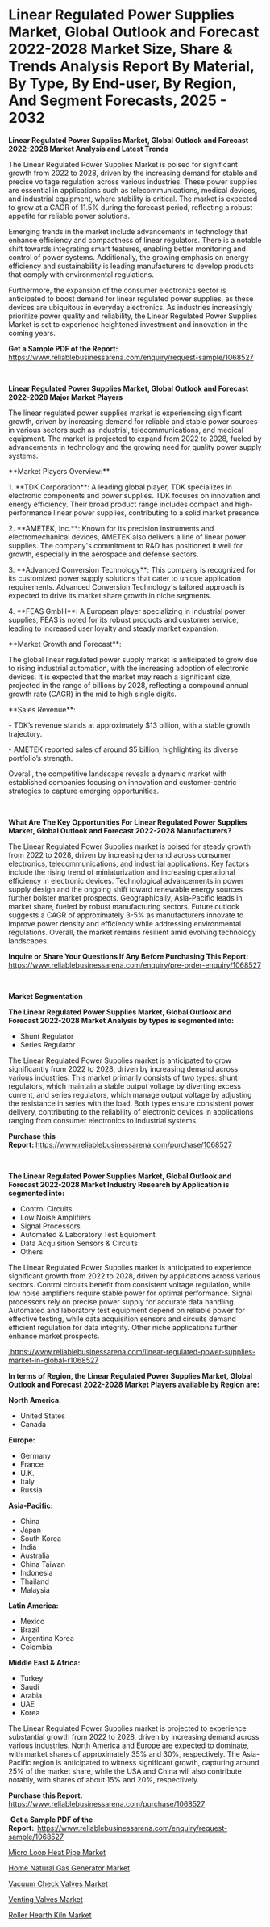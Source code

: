 <p><h1>Linear Regulated Power Supplies Market, Global Outlook and Forecast 2022-2028 Market Size, Share & Trends Analysis Report By Material, By Type, By End-user, By Region, And Segment Forecasts, 2025 - 2032</h1></p><p><strong>Linear Regulated Power Supplies Market, Global Outlook and Forecast 2022-2028 Market Analysis and Latest Trends</strong></p>
<p><p>The Linear Regulated Power Supplies Market is poised for significant growth from 2022 to 2028, driven by the increasing demand for stable and precise voltage regulation across various industries. These power supplies are essential in applications such as telecommunications, medical devices, and industrial equipment, where stability is critical. The market is expected to grow at a CAGR of 11.5% during the forecast period, reflecting a robust appetite for reliable power solutions.</p><p>Emerging trends in the market include advancements in technology that enhance efficiency and compactness of linear regulators. There is a notable shift towards integrating smart features, enabling better monitoring and control of power systems. Additionally, the growing emphasis on energy efficiency and sustainability is leading manufacturers to develop products that comply with environmental regulations.</p><p>Furthermore, the expansion of the consumer electronics sector is anticipated to boost demand for linear regulated power supplies, as these devices are ubiquitous in everyday electronics. As industries increasingly prioritize power quality and reliability, the Linear Regulated Power Supplies Market is set to experience heightened investment and innovation in the coming years.</p></p>
<p><strong>Get a Sample PDF of the Report:&nbsp;</strong> <a href="https://www.reliablebusinessarena.com/enquiry/request-sample/1068527?utm_campaign=3254&utm_medium=2&utm_source=Github&utm_content=ia&utm_term=21032025&utm_id=linear-regulated-power-supplies-market-global-outlook-and-forecast-2022-2028">https://www.reliablebusinessarena.com/enquiry/request-sample/1068527</a></p>
<p>&nbsp;</p>
<p><strong>Linear Regulated Power Supplies Market, Global Outlook and Forecast 2022-2028 Major Market Players</strong></p>
<p><p>The linear regulated power supplies market is experiencing significant growth, driven by increasing demand for reliable and stable power sources in various sectors such as industrial, telecommunications, and medical equipment. The market is projected to expand from 2022 to 2028, fueled by advancements in technology and the growing need for quality power supply systems.</p><p>**Market Players Overview:**</p><p>1. **TDK Corporation**: A leading global player, TDK specializes in electronic components and power supplies. TDK focuses on innovation and energy efficiency. Their broad product range includes compact and high-performance linear power supplies, contributing to a solid market presence.</p><p>2. **AMETEK, Inc.**: Known for its precision instruments and electromechanical devices, AMETEK also delivers a line of linear power supplies. The company's commitment to R&D has positioned it well for growth, especially in the aerospace and defense sectors.</p><p>3. **Advanced Conversion Technology**: This company is recognized for its customized power supply solutions that cater to unique application requirements. Advanced Conversion Technology's tailored approach is expected to drive its market share growth in niche segments.</p><p>4. **FEAS GmbH**: A European player specializing in industrial power supplies, FEAS is noted for its robust products and customer service, leading to increased user loyalty and steady market expansion.</p><p>**Market Growth and Forecast**: </p><p>The global linear regulated power supply market is anticipated to grow due to rising industrial automation, with the increasing adoption of electronic devices. It is expected that the market may reach a significant size, projected in the range of billions by 2028, reflecting a compound annual growth rate (CAGR) in the mid to high single digits.</p><p>**Sales Revenue**:</p><p>- TDK’s revenue stands at approximately $13 billion, with a stable growth trajectory.</p><p>- AMETEK reported sales of around $5 billion, highlighting its diverse portfolio’s strength.</p><p>  </p><p>Overall, the competitive landscape reveals a dynamic market with established companies focusing on innovation and customer-centric strategies to capture emerging opportunities.</p></p>
<p>&nbsp;</p>
<p><strong>What Are The Key Opportunities For Linear Regulated Power Supplies Market, Global Outlook and Forecast 2022-2028 Manufacturers?</strong></p>
<p><p>The Linear Regulated Power Supplies market is poised for steady growth from 2022 to 2028, driven by increasing demand across consumer electronics, telecommunications, and industrial applications. Key factors include the rising trend of miniaturization and increasing operational efficiency in electronic devices. Technological advancements in power supply design and the ongoing shift toward renewable energy sources further bolster market prospects. Geographically, Asia-Pacific leads in market share, fueled by robust manufacturing sectors. Future outlook suggests a CAGR of approximately 3-5% as manufacturers innovate to improve power density and efficiency while addressing environmental regulations. Overall, the market remains resilient amid evolving technology landscapes.</p></p>
<p><strong>Inquire or Share Your Questions If Any Before Purchasing This Report:</strong> <a href="https://www.reliablebusinessarena.com/enquiry/pre-order-enquiry/1068527?utm_campaign=3254&utm_medium=2&utm_source=Github&utm_content=ia&utm_term=21032025&utm_id=linear-regulated-power-supplies-market-global-outlook-and-forecast-2022-2028">https://www.reliablebusinessarena.com/enquiry/pre-order-enquiry/1068527</a></p>
<p>&nbsp;</p>
<p><strong>Market Segmentation</strong></p>
<p><strong>The Linear Regulated Power Supplies Market, Global Outlook and Forecast 2022-2028 Market Analysis by types is segmented into:</strong></p>
<p><ul><li>Shunt Regulator</li><li>Series Regulator</li></ul></p>
<p><p>The Linear Regulated Power Supplies market is anticipated to grow significantly from 2022 to 2028, driven by increasing demand across various industries. This market primarily consists of two types: shunt regulators, which maintain a stable output voltage by diverting excess current, and series regulators, which manage output voltage by adjusting the resistance in series with the load. Both types ensure consistent power delivery, contributing to the reliability of electronic devices in applications ranging from consumer electronics to industrial systems.</p></p>
<p><strong>Purchase this Report:&nbsp;</strong><a href="https://www.reliablebusinessarena.com/purchase/1068527?utm_campaign=3254&utm_medium=2&utm_source=Github&utm_content=ia&utm_term=21032025&utm_id=linear-regulated-power-supplies-market-global-outlook-and-forecast-2022-2028">https://www.reliablebusinessarena.com/purchase/1068527</a></p>
<p>&nbsp;</p>
<p><strong>The Linear Regulated Power Supplies Market, Global Outlook and Forecast 2022-2028 Market Industry Research by Application is segmented into:</strong></p>
<p><ul><li>Control Circuits</li><li>Low Noise Amplifiers</li><li>Signal Processors</li><li>Automated & Laboratory Test Equipment</li><li>Data Acquisition Sensors & Circuits</li><li>Others</li></ul></p>
<p><p>The Linear Regulated Power Supplies market is anticipated to experience significant growth from 2022 to 2028, driven by applications across various sectors. Control circuits benefit from consistent voltage regulation, while low noise amplifiers require stable power for optimal performance. Signal processors rely on precise power supply for accurate data handling. Automated and laboratory test equipment depend on reliable power for effective testing, while data acquisition sensors and circuits demand efficient regulation for data integrity. Other niche applications further enhance market prospects.</p></p>
<p><a href="https://www.reliablebusinessarena.com/linear-regulated-power-supplies-market-in-global-r1068527?utm_campaign=3254&utm_medium=2&utm_source=Github&utm_content=ia&utm_term=21032025&utm_id=linear-regulated-power-supplies-market-global-outlook-and-forecast-2022-2028">&nbsp;https://www.reliablebusinessarena.com/linear-regulated-power-supplies-market-in-global-r1068527</a></p>
<p><strong>In terms of Region, the Linear Regulated Power Supplies Market, Global Outlook and Forecast 2022-2028 Market Players available by Region are:</strong></p>
<p>
    <p> <strong> North America: </strong>
        <ul>
            <li>United States</li>
            <li>Canada</li>
        </ul>
        </p> 
    <p> <strong> Europe: </strong>
        <ul>
            <li>Germany</li>
            <li>France</li>
            <li>U.K.</li>
            <li>Italy</li>
            <li>Russia</li>
        </ul>
        </p> 
    <p> <strong> Asia-Pacific: </strong>
        <ul>
            <li>China</li>
            <li>Japan</li>
            <li>South Korea</li>
            <li>India</li>
            <li>Australia</li>
            <li>China Taiwan</li>
            <li>Indonesia</li>
            <li>Thailand</li>
            <li>Malaysia</li>
        </ul>
        </p> 
    <p> <strong> Latin America: </strong>
        <ul>
            <li>Mexico</li>
            <li>Brazil</li>
            <li>Argentina Korea</li>
            <li>Colombia</li>
        </ul>
        </p> 
    <p> <strong> Middle East & Africa: </strong>
        <ul>
            <li>Turkey</li>
            <li>Saudi</li>
            <li>Arabia</li>
            <li>UAE</li>
            <li>Korea</li>
        </ul>
    </p>
    </p>
<p><p>The Linear Regulated Power Supplies market is projected to experience substantial growth from 2022 to 2028, driven by increasing demand across various industries. North America and Europe are expected to dominate, with market shares of approximately 35% and 30%, respectively. The Asia-Pacific region is anticipated to witness significant growth, capturing around 25% of the market share, while the USA and China will also contribute notably, with shares of about 15% and 20%, respectively.</p></p>
<p><strong>Purchase this Report: </strong><a href="https://www.reliablebusinessarena.com/purchase/1068527?utm_campaign=3254&utm_medium=2&utm_source=Github&utm_content=ia&utm_term=21032025&utm_id=linear-regulated-power-supplies-market-global-outlook-and-forecast-2022-2028">https://www.reliablebusinessarena.com/purchase/1068527</a></p>
<p>&nbsp;<strong>Get a Sample PDF of the Report:&nbsp;&nbsp;</strong><a href="https://www.reliablebusinessarena.com/enquiry/request-sample/1068527?utm_campaign=3254&utm_medium=2&utm_source=Github&utm_content=ia&utm_term=21032025&utm_id=linear-regulated-power-supplies-market-global-outlook-and-forecast-2022-2028">https://www.reliablebusinessarena.com/enquiry/request-sample/1068527</a></p>
<p><strong></strong></p>
<p><p><a href="https://www.linkedin.com/pulse/micro-loop-heat-pipe-market-outlook-projected-135-cagr-from-2025-x9ntc?utm_campaign=3254&utm_medium=2&utm_source=Github&utm_content=ia&utm_term=21032025&utm_id=linear-regulated-power-supplies-market-global-outlook-and-forecast-2022-2028">Micro Loop Heat Pipe Market</a></p><p><a href="https://www.linkedin.com/pulse/home-natural-gas-generator-market-trend-analysis-highlights-cx1oc?utm_campaign=3254&utm_medium=2&utm_source=Github&utm_content=ia&utm_term=21032025&utm_id=linear-regulated-power-supplies-market-global-outlook-and-forecast-2022-2028">Home Natural Gas Generator Market</a></p><p><a href="https://www.linkedin.com/pulse/in-depth-vacuum-check-valves-market-report-growth-evaluation-vy60c?utm_campaign=3254&utm_medium=2&utm_source=Github&utm_content=ia&utm_term=21032025&utm_id=linear-regulated-power-supplies-market-global-outlook-and-forecast-2022-2028">Vacuum Check Valves Market</a></p><p><a href="https://www.linkedin.com/pulse/key-trends-fueling-venting-valves-market-growth-from-2025-2032-pvccc?utm_campaign=3254&utm_medium=2&utm_source=Github&utm_content=ia&utm_term=21032025&utm_id=linear-regulated-power-supplies-market-global-outlook-and-forecast-2022-2028">Venting Valves Market</a></p><p><a href="https://www.linkedin.com/pulse/forecasting-roller-hearth-kiln-market-2025-2032-report-technology-vq2ec?utm_campaign=3254&utm_medium=2&utm_source=Github&utm_content=ia&utm_term=21032025&utm_id=linear-regulated-power-supplies-market-global-outlook-and-forecast-2022-2028">Roller Hearth Kiln Market</a></p></p>